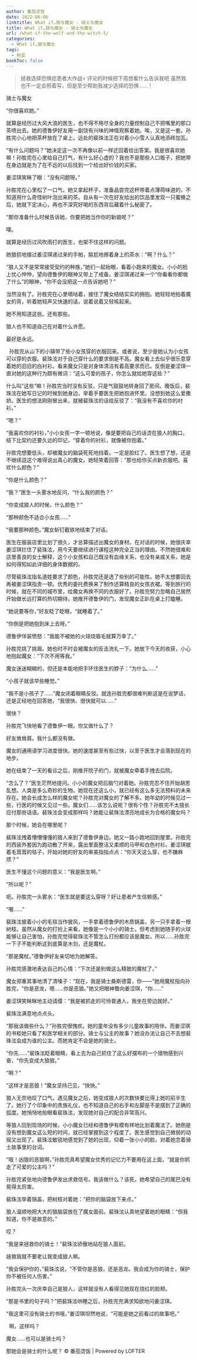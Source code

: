 ```yaml
---
author: 番茄烫饭
date: 2022-06-06
linktitle: What if…狼与魔女 - 骑士与魔女
title: What if…狼与魔女 - 骑士与魔女
url: /what-if-the-wolf-and-the-witch-5/
categories:
  - What if…狼与魔女
tags:
  - 粉蓝
bookToc: false
---
```


>拯救选择恐惧症患者大作战<
评论的时候把下周想看什么告诉我吧
虽然我也不一定会照着写，但是至少帮助我减少选择的恐惧……！



骑士与魔女



“你很喜欢她。”

就算是经历过大风大浪的医生，也不得不用尽全身的力量控制自己不把嘴里的那口茶喷出去。她的德鲁伊好友用一副饶有兴味的神情观察着她。唉，又是这一套。孙胜完小心地把茶杯放在了桌上。远处的裴珠泫正在对着小小雪人认真地添砖加瓦。

“有什么问题吗？”她决定这一次不再像以前一样迂回着给出答案。我是很喜欢她嘛！孙胜完在心里给自己打气，有什么好心虚的？我也不是那些人口贩子，把她带在身边就是为了在不远的以后找到一个给出好价钱的买家。

姜涩琪笑眯了眼：“没有问题呀。”

孙胜完在心里松了一口气。她又拿起杯子，准备品尝完这杯带着点薄荷味道的，不知道用什么奇怪树叶泡出来的茶。自从有一次在好友给出的饮品里发现一只蜜蜂之后，她就下定决心，再也不深究好喝的东西背后藏着什么秘密了。

“那你准备什么时候告诉她，你要把她当作你的新娘呢？”

噗。

就算是经历过风吹雨打的医生，也架不住这样的问题。

她狼狈地接过姜涩琪递过来的手帕，尴尬地擦着身上的茶水：“啊？什么？”

“狼人又不是常常接受契约的种族，”她们一起抬眼，看着小跑来的魔女。小小的脸上忧心忡忡，望向德鲁伊的眼神又带上了戒备。姜涩琪递过来一个“你看看你都做了什么”的眼神，“你不会没把这一点告诉她吧？”

当然没有了。孙胜完在心里嘀咕着，接住了魔女结结实实的拥抱。她轻轻地拍着魔女的背，听着她轻声又快速的话，说着说着又轻咳起来。

她不用知道这些。还有那些。

狼人也不知道自己在对着什么许愿。

最好是永远。


 
孙胜完从山下的小镇带了些小女孩穿的衣服回来。或者说，至少是她认为小女孩可以穿的衣服。裴珠泫对于自己穿什么的要求倒是不高。魔女看上去似乎很乐意穿着她的旧旧的白衬衫。看来魔女只是对身体清洁有着高要求而已。反倒是姜涩琪一直对她的这种行为颇有微词：“这么可爱的孩子，你怎么就给她穿这些？”

什么叫“这些”嘛！孙胜完当时没有反驳，只是气鼓鼓地转身回了房间。晚饭后，裴珠泫在她写日记的时候到她身边，举着手要医生把她抱进怀里。没想到她这么爱撒娇。医生的想法刚刚冒出来，就被裴珠泫的话给反驳了：“我没有不喜欢你的衬衫。”

“嗯？”

“我喜欢你的衬衫，”小小女孩一字一顿地说，像是要把自己的话烫在狼人的胸口，结下比契约还要久远的印记，“穿着你的衬衫，就像被你抱着。”

孙胜完想要低头，却被魔女的脑袋死死地挡着。一定是脸红了。医生想了想，还是不继续逗这个难得说出真心的魔女。她轻笑着回答：“那也给你买点新衣服吧。喜欢什么颜色？”

“你是什么颜色？”

“我？”医生一头雾水地反问，“什么我的颜色？”

“你变成狼人的时候，什么颜色？”

“那种颜色不适合小女孩……”

“我要那种颜色。”魔女斩钉截铁地结束了对话。

医生在服装店里比划了很久，才总算描述出魔女的身材。在对话的时候，她很庆幸姜涩琪拦住了裴珠泫，用今天要继续进行课程这种完全正当的理由。不然她很难和店里善良的女士解释，这个小女孩和自己既没有血缘关系，也没有亲戚关系，她是如何得知如此详细的身体数据的。

尽管裴珠泫指名道姓要求了颜色，孙胜完还是选了些别的可能性。她不太想要回去再被姜涩琪指责一顿。优秀的委托费换来了制作还算精良的女孩衣裙。等到旅行的时候，就在不同的城市里，给魔女再换不同的衣服好了。孙胜完努力忽略自己居然开始做长远打算的热切期待。她推开德鲁伊的门，发现魔女正趴在桌上打瞌睡。

“她说要等你，”好友眨了眨眼，“就睡着了。”

“你倒是把她抱到床上去呀。”

德鲁伊佯装愤怒：“我能不被她的火球烧眉毛就算万幸了。”

孙胜完挑了挑眉。她也时不时会被魔女的反击洗礼一下。她放下今天的收获，小心地抱起魔女：“下次不用等我。”

魔女迷迷糊糊的，但还是本能地把手环住医生的脖子：“为什么……”

“小孩子就该早些睡觉。”

“我不是小孩子了……”魔女闭着眼睛反驳。就连孙胜完都很难判断这是在说梦话，还是正经地在回答她，“我很快、很快就可以……”

很快？

孙胜完飞快地看了德鲁伊一眼。你又做什么了？

好友耸耸肩。我什么都没有做。
 


魔女的通用语学习进度很快。她的速度甚至有些过快，以至于医生才会落到现在的地步。

她在结束了一天的看诊之后，刚推开院子的门，就被魔女牵着手拽去后院。

“怎么了？”医生茫然地提问。小小的魔女把后脑勺对着她。孙胜完忍不住开始胡思乱想。人类是多么奇妙的生物。她现在还这么小，就已经有这么多无法预料的未来存在。她会长成怎么样的魔女呢？孙胜完对魔女的了解不多。她年幼的时候见过一些，行医的时候又见过一些。魔女们……该怎么说呢？很有个性？孙胜完不太擅长应付那些话语。裴珠泫会变成那样吗？她能让裴珠泫漂亮地成长为合格的魔女吗？

那个时候，她会在哪里呢？

裴珠泫拽着懵懵懂懂的狼人来到了德鲁伊身边。她又一路小跑地回到屋里。孙胜完的西装外套因为跑动散了开来，露出里面整洁又柔顺的马甲和白色衬衫。姜涩琪披着毛茸茸的毯子，开始对她的好友的审美指指点点：“你天天这么穿，也不嫌麻烦？”

医生不懂这个问题的意义：“我是医生啊。”

“所以呢？”

呃。孙胜完一头雾水：“医生就是要这么穿呀？好让患者产生信赖感。”

“喔……”

裴珠泫披着小小的毛毯当作披风，一手拿着德鲁伊的木质锅盖，另一只手拿着一根树枝。虽然从魔女的打扮上来看，她像是一个小小的骑士。但考虑到她随手的火球能够让自己害怕，孙胜完觉得裴珠泫不管怎么打扮都应该是魔女。所以……孙胜完一下子不能判断这到底算是木剑，还是魔杖。

“那是魔杖。”德鲁伊好友亲切地为她解答。

孙胜完感激地表达自己的心情：“下次还是别做这么精致的魔杖了。”

魔女郑重其事地清了清嗓子：“现在，我是骑士桑斯德雷，你——”她用魔杖指向孙胜完，“你是恶龙，嗯……你是恶狼。”她又把眼神瞥向姜涩琪，“你……”

姜涩琪笑眯眯地主动请缨：“我是被抓走的可怜普通人，我坐在旁边就好。”

裴珠泫满意地点点头。

“那我该做些什么？”孙胜完很愧疚。她的童年没有多少儿童故事的陪伴。而姜涩琪的书柜她只看了和医学相关的部分。骑士与公主的故事？她没办法让自己不去想裴珠泫会成为谁的公主。而她肯定不会是她的骑士。

“你先……”裴珠泫眨着眼睛，看上去为自己抓住了这么好摆布的一个猎物感到兴奋，“你先变成大狼狼。”

“啊？”

“这样才是恶狼！”魔女坚持己见，“快快。”

狼人无奈地叹了口气。遇见魔女之后，她变成狼人的次数快要比得上她的前半生了。她行了个印象中的贵族礼仪，也不知道自己的右手和左脚是不是摆到了正确的弧度。她悄悄地抬眼看裴珠泫，发现她对自己的配合非常高兴。
 


等狼人回到现场的时候，小小魔女已经和德鲁伊有模有样地比划着魔法了。她倒是没有想到魔女这么短的时间，就已经掌握到这个程度了。医生感觉到自己微弱的动摇又出现了。裴珠泫敏锐地感觉到了她的出现，仰着一张小小的脸，对着她念着骑士故事里的台词。

“哦！凶狠的恶狼啊，”孙胜完真希望魔女优秀的记忆力不要用在这上面，“就是你抓走了可爱的公主吗？”

孙胜完紧张地向德鲁伊发出求救信号。我该做什么？该死。她希望自己的尾巴没有晃得太厉害。

裴珠泫举着锅盖，把树枝对着她：“把你的脑袋放下来点。”

狼人温顺地把大大的狼脑袋放在了魔女面前。裴珠泫认真地望着她的眼睛：“但我知道，你不是故意的。”

哎？

“我是来拯救你的骑士！”裴珠泫骄傲地站在狼人面前。

拯救我就不要老让我变成狼人嘛。

“我会保护你的，”裴珠泫说，“不管你是恶狼，还是恶龙。我会成为你的骑士，保护你不被任何人伤害。”

孙胜完头一次庆幸自己是狼人，这样就没有人看得见她现在烧红的脸颊。
 


“那是书里的句子吗？”把裴珠泫哄睡之后，孙胜完充满求知欲地问姜涩琪。

“我这里可没有骑士的书哦，”姜涩琪坦然地说，“可能是她之前看过的故事吧。”


 
啊，这样吗？

魔女……也可以是骑士吗？
 


那她会是骑士的什么呢？
© 番茄烫饭 | Powered by LOFTER
